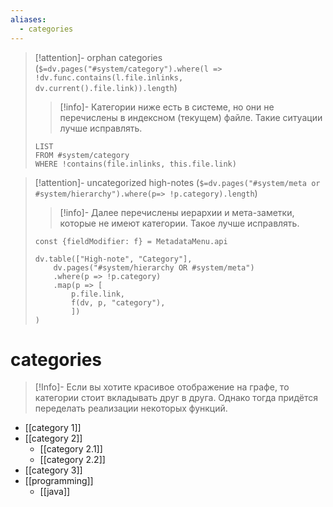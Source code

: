 ```yaml
---
aliases:
  - categories
---
```


> [!attention]- orphan categories (`$=dv.pages("#system/category").where(l => !dv.func.contains(l.file.inlinks, dv.current().file.link)).length`)
> > [!info]-
> > Категории ниже есть в системе, но они не перечислены в индексном (текущем) файле. Такие ситуации лучше исправлять.
> ```dataview
> LIST
> FROM #system/category
> WHERE !contains(file.inlinks, this.file.link)
> ```

> [!attention]- uncategorized high-notes (`$=dv.pages("#system/meta or #system/hierarchy").where(p=> !p.category).length`)
> 
> > [!info]-
> > Далее перечислены иерархии и мета-заметки, которые не имеют категории. Такое лучше исправлять.
> ```dataviewjs
> const {fieldModifier: f} = MetadataMenu.api
> 
> dv.table(["High-note", "Category"], 
>     dv.pages("#system/hierarchy OR #system/meta")
>     .where(p => !p.category)
>     .map(p => [
>         p.file.link, 
>         f(dv, p, "category"),
>         ])
> )
> ```

# categories

> [!Info]-
> Если вы хотите красивое отображение на графе, то категории стоит вкладывать друг в друга. Однако тогда придётся переделать реализации некоторых функций.

- [[category 1]]
- [[category 2]]
	- [[category 2.1]]
	- [[category 2.2]]
- [[category 3]]
- [[programming]]
	- [[java]]
